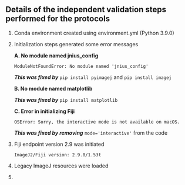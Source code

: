 ## Details of the independent validation steps performed for the protocols

1. Conda environment created using environment.yml (Python 3.9.0)

2. Initialization steps generated some error messages

    **A. No module named jnius_config**

    `ModuleNotFoundError: No module named 'jnius_config'`

    ***This was fixed by*** `pip install pyimagej` and `pip install imagej`

    **B. No module named matplotlib**

    ***This was fixed by*** `pip install matplotlib`

    **C. Error in initializing Fiji**

    `OSError: Sorry, the interactive mode is not available on macOS.`

    ***This was fixed by removing*** `mode='interactive'` from the code

3. Fiji endpoint version 2.9 was initiated

    `ImageJ2/Fiji version: 2.9.0/1.53t`

4. Legacy ImageJ resources were loaded

5. 